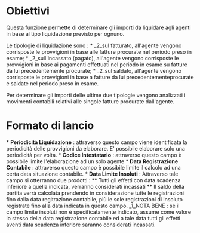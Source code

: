 # Obiettivi
Questa funzione permette di determinare gli importi da liquidare agli agenti in base al tipo liquidazione previsto per ognuno.

Le tipologie di liquidazione sono : 
 \* _2_sul fatturato, all'agente vengono corrisposte le provvigioni in base alle fatture procurate nel periodo preso in esame;
 \* _2_sull'incassato (pagato), all'agente vengono corrisposte le provvigioni in base ai pagamenti effettuati nel periodo in esame su fatture da lui precedentemente procurate;
 \* _2_sul saldato, all'agente vengono corrisposte le provvigioni in base a fatture da lui precedentementeprocurate e saldate nel periodo preso in esame.

Per determinare gli importi delle ultime due tipologie vengono analizzati i movimenti contabili relativi alle singole fatture procurate dall'agente.

# Formato di lancio

\* **Periodicità Liquidazione** :  attraverso questo campo viene identificata la periodicità delle provvigioni da elaborare. E' possibile elaborare solo una periodicità per volta.
\* **Codice Intestatario** :  attraverso questo campo è possibile limite l'elaborazione ad un solo agente
\* **Data Registrazione Contabile** :  attraverso questo campo è possibile limite il calcolo ad una certa data situazione contabile.
\* **Data Limite Insoluti** :  Attraverso tale campo si otterranno due prodotti : 
\*\* Tutti gli effetti con data scadenza inferiore a quella indicata, verranno considerati incassati
\*\* Il saldo della partita verrà calcolata prendendo in considerazione tutte le registrazioni fino dalla data regitrazione contabile, più le sole registrazioni di insoluto registrate fino alla data indicata in questo campo.
_1_NOTA BENE :  se il campo limite insoluti non è specificatamente indicato, assume come valore lo stesso della data registrazione contabile ed a tale data tutti gli effetti aventi data scadenza inferiore saranno considerati incassati.

